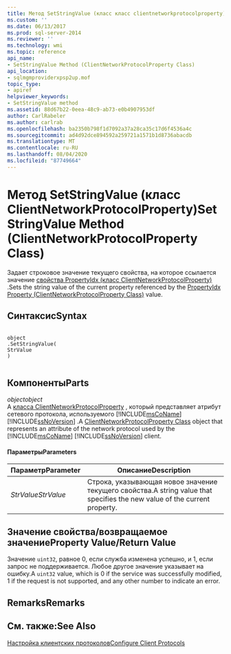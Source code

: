 ```yaml
---
title: Метод SetStringValue (класс класс clientnetworkprotocolproperty) | Документация Майкрософт
ms.custom: ''
ms.date: 06/13/2017
ms.prod: sql-server-2014
ms.reviewer: ''
ms.technology: wmi
ms.topic: reference
api_name:
- SetStringValue Method (ClientNetworkProtocolProperty Class)
api_location:
- sqlmgmproviderxpsp2up.mof
topic_type:
- apiref
helpviewer_keywords:
- SetStringValue method
ms.assetid: 88d67b22-0eea-48c9-ab73-e0b4907953df
author: CarlRabeler
ms.author: carlrab
ms.openlocfilehash: ba2350b798f1d7092a37a28ca35c17d6f4536a4c
ms.sourcegitcommit: ad4d92dce894592a259721a1571b1d8736abacdb
ms.translationtype: MT
ms.contentlocale: ru-RU
ms.lasthandoff: 08/04/2020
ms.locfileid: "87749664"
---
```

# <a name="setstringvalue-method-clientnetworkprotocolproperty-class"></a><span data-ttu-id="f179b-102">Метод SetStringValue (класс ClientNetworkProtocolProperty)</span><span class="sxs-lookup"><span data-stu-id="f179b-102">SetStringValue Method (ClientNetworkProtocolProperty Class)</span></span>
  <span data-ttu-id="f179b-103">Задает строковое значение текущего свойства, на которое ссылается значение [свойства PropertyIdx (класс ClientNetworkProtocolProperty)](clientnetworkprotocolproperty-class.md) .</span><span class="sxs-lookup"><span data-stu-id="f179b-103">Sets the string value of the current property referenced by the [PropertyIdx Property (ClientNetworkProtocolProperty Class)](clientnetworkprotocolproperty-class.md) value.</span></span>  
  
## <a name="syntax"></a><span data-ttu-id="f179b-104">Синтаксис</span><span class="sxs-lookup"><span data-stu-id="f179b-104">Syntax</span></span>  
  
```  
  
object  
.SetStringValue(  
StrValue  
)  
  
```  
  
## <a name="parts"></a><span data-ttu-id="f179b-105">Компоненты</span><span class="sxs-lookup"><span data-stu-id="f179b-105">Parts</span></span>  
 <span data-ttu-id="f179b-106">*object*</span><span class="sxs-lookup"><span data-stu-id="f179b-106">*object*</span></span>  
 <span data-ttu-id="f179b-107">A [класса ClientNetworkProtocolProperty](clientnetworkprotocolproperty-class.md) , который представляет атрибут сетевого протокола, используемого [!INCLUDE[msCoName](../../../includes/msconame-md.md)] [!INCLUDE[ssNoVersion](../../../includes/ssnoversion-md.md)] .</span><span class="sxs-lookup"><span data-stu-id="f179b-107">A [ClientNetworkProtocolProperty Class](clientnetworkprotocolproperty-class.md) object that represents an attribute of the network protocol used by the [!INCLUDE[msCoName](../../../includes/msconame-md.md)] [!INCLUDE[ssNoVersion](../../../includes/ssnoversion-md.md)] client.</span></span>  
  
#### <a name="parameters"></a><span data-ttu-id="f179b-108">Параметры</span><span class="sxs-lookup"><span data-stu-id="f179b-108">Parameters</span></span>  
  
|<span data-ttu-id="f179b-109">Параметр</span><span class="sxs-lookup"><span data-stu-id="f179b-109">Parameter</span></span>|<span data-ttu-id="f179b-110">Описание</span><span class="sxs-lookup"><span data-stu-id="f179b-110">Description</span></span>|  
|---------------|-----------------|  
|<span data-ttu-id="f179b-111">*StrValue*</span><span class="sxs-lookup"><span data-stu-id="f179b-111">*StrValue*</span></span>|<span data-ttu-id="f179b-112">Строка, указывающая новое значение текущего свойства.</span><span class="sxs-lookup"><span data-stu-id="f179b-112">A string value that specifies the new value of the current property.</span></span>|  
  
## <a name="property-valuereturn-value"></a><span data-ttu-id="f179b-113">Значение свойства/возвращаемое значение</span><span class="sxs-lookup"><span data-stu-id="f179b-113">Property Value/Return Value</span></span>  
 <span data-ttu-id="f179b-114">Значение `uint32`, равное 0, если служба изменена успешно, и 1, если запрос не поддерживается. Любое другое значение указывает на ошибку.</span><span class="sxs-lookup"><span data-stu-id="f179b-114">A `uint32` value, which is 0 if the service was successfully modified, 1 if the request is not supported, and any other number to indicate an error.</span></span>  
  
## <a name="remarks"></a><span data-ttu-id="f179b-115">Remarks</span><span class="sxs-lookup"><span data-stu-id="f179b-115">Remarks</span></span>  
  
## <a name="see-also"></a><span data-ttu-id="f179b-116">См. также:</span><span class="sxs-lookup"><span data-stu-id="f179b-116">See Also</span></span>  
 [<span data-ttu-id="f179b-117">Настройка клиентских протоколов</span><span class="sxs-lookup"><span data-stu-id="f179b-117">Configure Client Protocols</span></span>](../../../database-engine/configure-windows/configure-client-protocols.md)  
  
  
